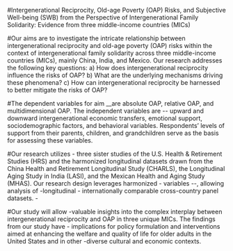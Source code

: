 
#Intergenerational Reciprocity, Old-age Poverty (OAP) Risks, and Subjective Well-being (SWB) from the Perspective of Intergenerational Family Solidarity: Evidence from three middle-income countries (MICs)

#Our aims are to investigate the intricate relationship between intergenerational reciprocity and old-age poverty (OAP) risks within the context of intergenerational family solidarity across three middle-income countries (MICs), mainly China, India, and Mexico. Our research addresses the following key questions: a) How does intergenerational reciprocity influence the risks of OAP? b) What are the underlying mechanisms driving these phenomena? c) How can intergenerational reciprocity be harnessed to better mitigate the risks of OAP?

#The dependent variables for aim __are  absolute OAP, relative OAP, and multidimensional OAP. The independent variables are -- upward and downward intergenerational economic transfers, emotional support, sociodemographic factors, and behavioral variables. Respondents’ levels of support from their parents, children, and grandchildren serve as the basis for assessing these variables.

#Our research utilizes - three sister studies of the U.S. Health & Retirement Studies (HRS) and the harmonized longitudinal datasets drawn from the China Health and Retirement Longitudinal Study (CHARLS), the Longitudinal Aging Study in India (LASI), and the Mexican Health and Aging Study (MHAS). Our research design leverages harmonized - variables --, allowing analysis of -longitudinal - internationally comparable cross-country panel datasets. -

#Our study will allow -valuable insights into the complex interplay between intergenerational reciprocity and OAP in three unique MICs. The findings from our study have - implications for policy formulation and interventions aimed at enhancing the welfare and quality of life for older adults in the United States and in other -diverse cultural and economic contexts.
